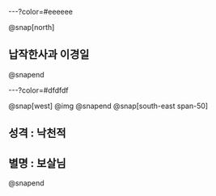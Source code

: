 ---?color=#eeeeee

@snap[north]
## 납작한사과 이경일
@snapend

---?color=#dfdfdf

@snap[west]
@img[](http://t1.daumcdn.net/liveboard/petnu/1e7038e4fe9f43ed85b56940c8fc7096.JPG)
@snapend
@snap[south-east span-50]
## 성격 : 낙천적
## 별명 : 보살님
@snapend
